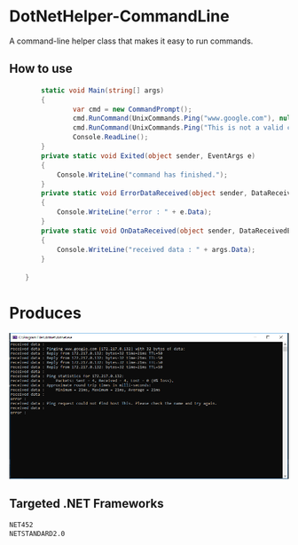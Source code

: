 # DotNetHelper-CommandLine

A command-line helper class that makes it easy to run commands.

## How to use
```csharp
        static void Main(string[] args)
        {
                var cmd = new CommandPrompt();
                cmd.RunCommand(UnixCommands.Ping("www.google.com"), null, OnDataReceived, ErrorDataReceived, Exited);
                cmd.RunCommand(UnixCommands.Ping("This is not a valid command"), null, OnDataReceived, ErrorDataReceived, Exited);
                Console.ReadLine();
        }
        private static void Exited(object sender, EventArgs e)
        {
            Console.WriteLine("command has finished.");
        }
        private static void ErrorDataReceived(object sender, DataReceivedEventArgs e)
        {
            Console.WriteLine("error : " + e.Data);
        }
        private static void OnDataReceived(object sender, DataReceivedEventArgs args)
        {
            Console.WriteLine("received data : " + args.Data);
        }

    }
```
# Produces
 
![alt text][logo]

[logo]: images/codesnippet1.PNG "Code Snippet Output"

[logo]: (images/codesnippet1.PNG) "Code Snippet Output"

## Targeted .NET Frameworks
    NET452
    NETSTANDARD2.0

